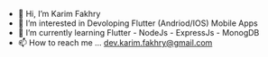 - 👋 Hi, I’m Karim Fakhry
- 👀 I’m interested in Devoloping Flutter (Andriod/IOS) Mobile Apps
- 🌱 I’m currently learning Flutter - NodeJs - ExpressJs - MonogDB
- 📫 How to reach me ... dev.karim.fakhry@gmail.com
